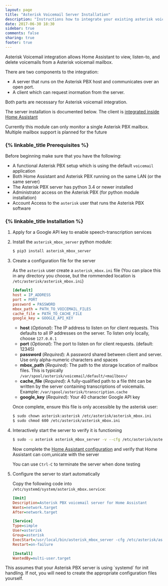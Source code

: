 ```yaml
---
layout: page
title: "Asterisk Voicemail Server Installation"
description: "Instructions how to integrate your existing asterisk voicemail within Home Assistant."
date: 2017-06-30 18:30
sidebar: true
comments: false
sharing: true
footer: true
---
```


Asterisk Voicemail integration allows Home Assistant to view, listen-to, and delete voicemails from a Asterisk voicemail mailbox.

There are two components to the integration:
- A server that runs on the Asterisk PBX host and communicates over an open port.
- A client which can request inormation from the server.

Both parts are necessary for Asterisk voicemail integration.

The server installation is documented below.  The client is [integrated inside Home Assistant](/components/asterisk_mbox)

<p class='note'>
Currently this module can only monitor a single Asterisk PBX mailbox.  Multiple mailbox support is planned for the future
</p>

### {% linkable_title Prerequisites %}

Before beginning make sure that you have the following:
- A functional Asterisk PBX setup which is using the default `voicemail` application
- Both Home Assistant and Asterisk PBX running on the same LAN (or the same server)
- The Asterisk PBX server has python 3.4 or newer installed
- Administrator access on the Asterisk PBX (for python module installation)
- Account Access to the `asterisk` user that runs the Asterisk PBX software

### {% linkable_title Installation %}

1. Apply for a Google API key to enable speech-transcription services

2. Install the `asterisk_mbox_server` python module:

   ```bash
   $ pip3 install asterisk_mbox_server
   ```

3. Create a configuration file for the server

   As the `asterisk` user create a `asterisk_mbox.ini` file (You can place this in any directory you choose, but the rommended location is `/etc/asterisk/asterisk_mbox.ini`)

   ```ini
   [default]
   host = IP_ADDRESS 
   port = PORT
   password = PASSWORD
   mbox_path = PATH_TO_VOICEMAIL_FILES
   cache_file = PATH_TO_CACHE_FILE
   google_key = GOOGLE_API_KEY
   ```

   - **host** (*Optional*): The IP address to listen on for client requests.  This defaults to all IP addresses on the server.  To listen only locally, choose `127.0.0.1`
   - **port** (*Optional*): The port to listen on for client requests.  (default: 12345)
   - **password** (*Required*):  A password shared between client and server.  Use only alpha-numeric characters and spaces
   - **mbox\_path** (*Required*): The path to the storage location of mailbox files.  This is typically `/var/spool/asterisk/voicemail/default/<mailbox>/`
   - **cache\_file** (*Required*): A fully-qualified path to a file thht can be written by the server containing transcriptions of voicemails.  Example: `/var/spool/asterisk/transcription.cache`
   - **google\_key** (*Required*): Your 40 character Google API key

   Once complete, ensure this file is only accessible by the asterisk user:

   ```bash
   $ sudo chown asterisk:asterisk /etc/asterisk/asterisk_mbox.ini
   $ sudo chmod 600 /etc/asterisk/asterisk_mbox.ini
   ```
4. Interactively start the server to verify it is functioning

   ```bash
   $ sudo -u asterisk asterisk_mbox_server -v --cfg /etc/asterisk/asterisk_mbox.ini
   ```

   Now complete the [Home Assistant configuration](/components/asterisk_mbox) and verify that Home Assistant can com,unicate with the server

   You can use `Ctrl-C` to terminate the server when done testing

5. Configure the server to start automatically

   Copy the following code into `/etc/systemd/system/asterisk_mbox.service`:
   ```ini
   [Unit]
   Description=Asterisk PBX voicemail server for Home Assistant
   Wants=network.target
   After=network.target

   [Service]
   Type=simple
   User=asterisk
   Group=asterisk
   ExecStart=/usr/local/bin/asterisk_mbox_server -cfg /etc/asterisk/asterisk_mbox.ini
   Restart=on-failure

   [Install]
   WantedBy=multi-user.target
   ```

<p class='note'>
This assumes that your Asterisk PBX server is using `systemd` for init handling.  If not, you will need to create the appropriate configuration files yourself.
</p>
